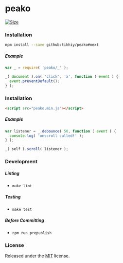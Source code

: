 # peako

[![Size](http://img.badgesize.io/tikhiy/peako/next/dist/peako.min.js.gz.svg?&label=lightweight)](https://github.com/ngryman/badge-size)

### Installation

```bash
npm install --save github:tikhiy/peako#next
```

##### Example

```javascript
var _ = require( 'peako/_' );

_( document ).on( 'click', 'a', function ( event ) {
  event.preventDefault();
} );
```

### Installation

```html
<script src="peako.min.js"></script>
```

##### Example

```javascript
var listener = _.debounce( 50, function ( event ) {
  console.log( 'onscroll called!' );
} );

_( self ).scroll( listener );
```

### Development

##### Linting

* `make lint`

##### Testing

* `make test`

##### Before Committing

* `npm run prepublish`

### License

Released under the [MIT](LICENSE) license.
